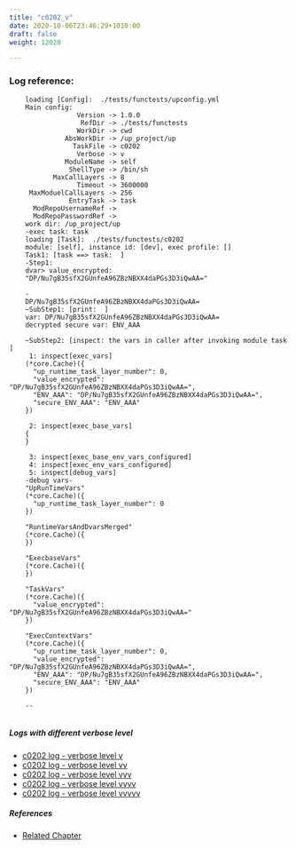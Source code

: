 ```yaml
---
title: "c0202_v"
date: 2020-10-06T23:46:29+1010:00
draft: false
weight: 12020

---
```


### Log reference: <no value>

```
    loading [Config]:  ./tests/functests/upconfig.yml
    Main config:
                 Version -> 1.0.0
                  RefDir -> ./tests/functests
                 WorkDir -> cwd
              AbsWorkDir -> /up_project/up
                TaskFile -> c0202
                 Verbose -> v
              ModuleName -> self
               ShellType -> /bin/sh
           MaxCallLayers -> 8
                 Timeout -> 3600000
     MaxModuelCallLayers -> 256
               EntryTask -> task
      ModRepoUsernameRef -> 
      ModRepoPasswordRef -> 
    work dir: /up_project/up
    -exec task: task
    loading [Task]:  ./tests/functests/c0202
    module: [self], instance id: [dev], exec profile: []
    Task1: [task ==> task:  ]
    -Step1:
    dvar> value_encrypted:
    "DP/Nu7gB35sfX2GUnfeA96ZBzNBXX4daPGs3D3iQwAA="
    
    -
    DP/Nu7gB35sfX2GUnfeA96ZBzNBXX4daPGs3D3iQwAA=
    ~SubStep1: [print:  ]
    var: DP/Nu7gB35sfX2GUnfeA96ZBzNBXX4daPGs3D3iQwAA=
    decrypted secure var: ENV_AAA
    
    ~SubStep2: [inspect: the vars in caller after invoking module task ]
     1: inspect[exec_vars]
    (*core.Cache)({
      "up_runtime_task_layer_number": 0,
      "value_encrypted": "DP/Nu7gB35sfX2GUnfeA96ZBzNBXX4daPGs3D3iQwAA=",
      "ENV_AAA": "DP/Nu7gB35sfX2GUnfeA96ZBzNBXX4daPGs3D3iQwAA=",
      "secure_ENV_AAA": "ENV_AAA"
    })
    
     2: inspect[exec_base_vars]
    {
    }
    
     3: inspect[exec_base_env_vars_configured]
     4: inspect[exec_env_vars_configured]
     5: inspect[debug_vars]
    -debug vars-
    "UpRunTimeVars"
    (*core.Cache)({
      "up_runtime_task_layer_number": 0
    })
    
    "RuntimeVarsAndDvarsMerged"
    (*core.Cache)({
    })
    
    "ExecbaseVars"
    (*core.Cache)({
    })
    
    "TaskVars"
    (*core.Cache)({
      "value_encrypted": "DP/Nu7gB35sfX2GUnfeA96ZBzNBXX4daPGs3D3iQwAA="
    })
    
    "ExecContextVars"
    (*core.Cache)({
      "up_runtime_task_layer_number": 0,
      "value_encrypted": "DP/Nu7gB35sfX2GUnfeA96ZBzNBXX4daPGs3D3iQwAA=",
      "ENV_AAA": "DP/Nu7gB35sfX2GUnfeA96ZBzNBXX4daPGs3D3iQwAA=",
      "secure_ENV_AAA": "ENV_AAA"
    })
    
    --
    
```

##### Logs with different verbose level
* [c0202 log - verbose level v](../../logs/c0202_v)
* [c0202 log - verbose level vv](../../logs/c0202_vv)
* [c0202 log - verbose level vvv](../../logs/c0202_vvv)
* [c0202 log - verbose level vvvv](../../logs/c0202_vvvv)
* [c0202 log - verbose level vvvvv](../../logs/c0202_vvvvv)

##### References
* [Related Chapter](../../security/c0202)
